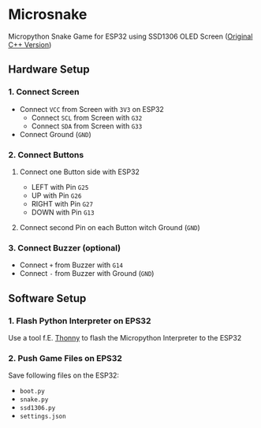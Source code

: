 # Microsnake
Micropython Snake Game for ESP32 using SSD1306 OLED Screen ([Original C++ Version](https://wokwi.com/projects/296135008348799496))

## Hardware Setup

### 1. Connect Screen
- Connect `VCC` from Screen with `3V3` on ESP32
  - Connect `SCL` from Screen with `G32`
  - Connect `SDA` from Screen with `G33`
- Connect Ground (`GND`)

### 2. Connect Buttons

1. Connect one Button side with ESP32
   - LEFT with Pin `G25`
   - UP with Pin `G26`
   - RIGHT with Pin `G27`
   - DOWN with Pin `G13`


2. Connect second Pin on each Button witch Ground (`GND`)


### 3. Connect Buzzer (optional)

- Connect `+` from Buzzer with `G14`
- Connect `-` from Buzzer with Ground (`GND`)

## Software Setup

### 1. Flash Python Interpreter on EPS32

Use a tool f.E. [Thonny](https://thonny.org/) to flash the Micropython Interpreter to the ESP32

### 2. Push Game Files on EPS32

Save following files on the ESP32:
- `boot.py`
- `snake.py`
- `ssd1306.py`
- `settings.json`
